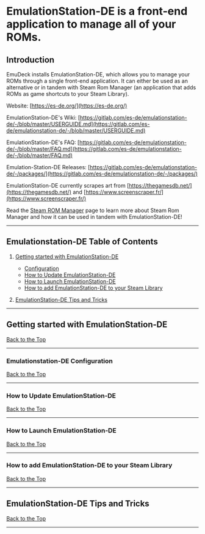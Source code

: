 # EmulationStation-DE is a front-end application to manage all of your ROMs.

## Introduction

EmuDeck installs EmulationStation-DE, which allows you to manage your ROMs through a single front-end application. It can either be used as an alternative or in tandem with Steam Rom Manager (an application that adds ROMs as game shortcuts to your Steam Library).

Website: [https://es-de.org/](https://es-de.org/)

EmulationStation-DE's Wiki: [https://gitlab.com/es-de/emulationstation-de/-/blob/master/USERGUIDE.md](https://gitlab.com/es-de/emulationstation-de/-/blob/master/USERGUIDE.md)

EmulationStation-DE's FAQ: [https://gitlab.com/es-de/emulationstation-de/-/blob/master/FAQ.md](https://gitlab.com/es-de/emulationstation-de/-/blob/master/FAQ.md)

Emulation-Station-DE Releases: [https://gitlab.com/es-de/emulationstation-de/-/packages/](https://gitlab.com/es-de/emulationstation-de/-/packages/)

EmulationStation-DE currently scrapes art from [https://thegamesdb.net/](https://thegamesdb.net/) and [https://www.screenscraper.fr/](https://www.screenscraper.fr/)

Read the [Steam ROM Manager](../windows/steam-rom-manager.md) page to learn more about Steam Rom Manager and how it can be used in tandem with EmulationStation-DE!


***

## Emulationstation-DE Table of Contents

1. [Getting started with EmulationStation-DE](#getting-started-with-emulationstation-de)
    - [Configuration](#emulationstation-de-configuration)
    - [How to Update EmulationStation-DE](#how-to-update-emulationstation-de)
    - [How to Launch EmulationStation-DE](#how-to-launch-emulationstation-de)
    - [How to add EmulationStation-DE to your Steam Library](#how-to-add-emulationstation-de-to-your-steam-library)

2. [EmulationStation-DE Tips and Tricks](#emulationstation-de-tips-and-tricks)

***

## Getting started with EmulationStation-DE
[Back to the Top](#emulationstation-de-table-of-contents)

***

### Emulationstation-DE Configuration
[Back to the Top](#emulationstation-de-table-of-contents)

***

### How to Update EmulationStation-DE
[Back to the Top](#emulationstation-de-table-of-contents)

***

### How to Launch EmulationStation-DE
[Back to the Top](#emulationstation-de-table-of-contents)

***

### How to add EmulationStation-DE to your Steam Library
[Back to the Top](#emulationstation-de-table-of-contents)

***

## EmulationStation-DE Tips and Tricks
[Back to the Top](#emulationstation-de-table-of-contents)

***